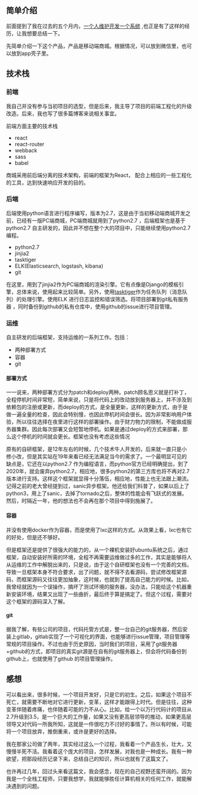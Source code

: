 ## 简单介绍

前面提到了我在过去的五个月内，[一个人维护开发一个系统](https://www.jianshu.com/p/ae6752041b0b) ,也正是有了这样的经历，让我想要总结一下。

先简单介绍一下这个产品，产品是移动端商城。根据情况，可以放到微信里，也可以放到app壳子里。

##  技术栈


### 前端

我自己并没有参与当初项目的选型，但是后来，我主导了项目的前端工程化的升级改造。后来，我也写了很多篇博客来说相关事宜。

前端方面主要的技术栈

- react
- react-router
- webback
- sass
- babel 

商城采用前后端分离的技术架构，前端的框架为React， 配合上相应的一些工程化的工具，达到快速响应开发的目的。

### 后端

后端使用python语言进行程序编写，版本为2.7，这是由于当初移动端商城开发之前，已经有一版PC端商城，PC端商城就用到了python2.7 ，后端框架也是基于python2.7 自主研发的，因此并不想在整个大的项目中，只能继续使用python2.7编程。


- python2.7
- jinjia2
- tasktiger
- ELK(Elasticsearch, logstash, kibana)
- git

在这里，用到了jinjia2作为PC端商城的渲染引擎。它有点像是Django的模板引擎，总体来说，使用起来比较简单。另外，使用[tasktiger]([https://github.com/closeio/tasktiger](https://github.com/closeio/tasktiger)
)作为任务队列（消息队列）的处理引擎。使用ELK 进行日志监控和错误筛选。将项目部署到git私有服务器
，同时备份到github的私有仓库中，使用github的issue进行项目管理。

### 运维

自主研发的后端框架，支持运维的一系列工作。包括：

- 两种部署方式
- 容器
- git

####  部署方式

一一说来，两种部署方式分为patch和deploy两种。patch顾名思义就是打补丁，全程停机时间非常短，简单来说，只是将代码上的改动放到服务器上，并不涉及到依赖包的注册或更新，而deploy的方式，是全量更新，这样的更新方式，由于是做一遍全量的检查，因此会特别慢，也因此停机时间会很长。因为非常影响用户体验，所以往往选择在夜里进行这样的部署操作。由于财力物力的限制，不能做成服务器集群。因此每次部署又会短暂地停机。如果是通过deploy的方式来部署，那么这个停机的时间就会更长。框架也没有考虑这些情况


原有的自研框架，是12年左右的时候，几个技术牛人开发的，后来就一直只是小修小改，但是其实站在19年来看已经无法满足当今的需求了。一个最明显可见的缺点是，它还在以python2.7 作为编程语言，而python官方已经明确提出，到了2020年，就会废弃python2.7，相应地，很多python2的第三方库也将不再对2.7版本进行支持。这样这个框架就显得十分落伍，相应地，性能上也无法跟上潮流。记得之前的老大曾经提到过，sanic异步框架。他还给我们科普了，如果以后上了python3，用上了sanic，去掉了tornado之后，整体的性能会有飞跃式的发展。然后，时隔近一年，他的想法也不会再在那个项目中得到施展了。

#### 容器

并没有使用docker作为容器，而是使用了lxc这样的方式。从效果上看，lxc也有它的好处，但是还不够好。

但是框架还是提供了很强大的能力的，从一个裸机安装好ubuntu系统之后，通过框架，自动安装好所需的环境，全程不再需要运维做过多的工作，其实是能够将人从运维的工作中解脱出来的，只是说，由于这个自研框架也没有一个完善的文档，导致一旦框架本身不符合要求，出了问题，就不得不去看源码，尝试修改框架源码，而框架源码又往往更加抽象，这时候，也就到了提高自己能力的时候。比如，我曾经就因为一个误操作，搞坏了测试环境的服务器，没办法，只能给这个机器重新安装环境，结果又出现了一些曲折，最后终于算是搞定了。但这个过程，需要对这个框架的源码深入了解。


#### git

据我了解，有些公司的项目，代码托管方式是，整一台自己的git服务器，然后安装上gitlab，gitlab实现了一个可视化的界面，也能够进行issue管理，项目管理等常规的项目操作。不过也由于历史原因，当时我们的项目，采用了git服务器+github的方式，即项目的真实git源是在自有的git服务器上，但会将代码备份到github上，也就使用了github  的项目管理操作。

## 感想

可以看出来，很多时候，一个项目开发好，只是它的初生。之后，如果这个项目不死亡，就需要不断地对它进行更新，变革，这样才能跟得上时代。但是往往，这种变革伴随着疼痛，也伴随着可能的力不从心。比如，给一个以万行代码计的项目从2.7升级到3.5，是一个巨大的工作量，如果又没有更高层领导的推动，如果更高层领导又对代码一所我所知，这就是一件很吃力不讨好的事情了。所以有时候，可能将一个项目放弃，推倒重来，或许是更好的选择。

我在那家公司做了两年，其实经过这么一个过程，我看着一个产品生长，壮大，又慢慢半死不活。我看着这个庞大的项目，怎样发展，对我也是一种成长。我有一种欲望，把那段经历记录下来，总结自己的知识，所以也就有了这篇文了。

也许再过几年，回过头来看这篇文，我会感念，现在的自己视野还蛮开阔的。因为我是一个全栈工程师，只要我想学，我就能够胜任计算机相关的任何工作，就能解决遇到的问题。






